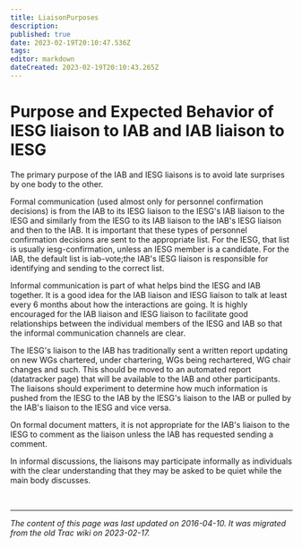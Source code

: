 ```yaml
---
title: LiaisonPurposes
description: 
published: true
date: 2023-02-19T20:10:47.536Z
tags: 
editor: markdown
dateCreated: 2023-02-19T20:10:43.265Z
---
```


# Purpose and Expected Behavior of IESG liaison to IAB and IAB liaison to IESG

The primary purpose of the IAB and IESG liaisons is to avoid late surprises by one body to the other.

Formal communication (used almost only for personnel confirmation decisions) is from the IAB to its IESG liaison to the IESG's IAB liaison to the IESG and similarly from the IESG to its IAB liaison to the IAB's IESG liaison and then to the IAB. It is important that these types of personnel confirmation decisions are sent to the appropriate list. For the IESG, that list is usually iesg-confirmation, unless an IESG member is a candidate. For the IAB, the default list is iab-vote;the IAB's IESG liaison is responsible for identifying and sending to the correct list.

Informal communication is part of what helps bind the IESG and IAB together. It is a good idea for the IAB liaison and IESG liaison to talk at least every 6 months about how the interactions are going. It is highly encouraged for the IAB liaison and IESG liaison to facilitate good relationships between the individual members of the IESG and IAB so that the informal communication channels are clear.

The IESG's liaison to the IAB has traditionally sent a written report updating on new WGs chartered, under chartering, WGs being rechartered, WG chair changes and such. This should be moved to an automated report (datatracker page) that will be available to the IAB and other participants. The liaisons should experiment to determine how much information is pushed from the IESG to the IAB by the IESG's liaison to the IAB or pulled by the IAB's liaison to the IESG and vice versa.

On formal document matters, it is not appropriate for the IAB's liaison to the IESG to comment as the liaison unless the IAB has requested sending a comment.

In informal discussions, the liaisons may participate informally as individuals with the clear understanding that they may be asked to be quiet while the main body discusses.

&nbsp;
&nbsp;
&nbsp;

---

*The content of this page was last updated on 2016-04-10. It was migrated from the old Trac wiki on 2023-02-17.*